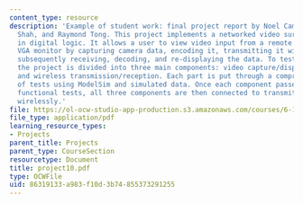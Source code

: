 ```yaml
---
content_type: resource
description: 'Example of student work: final project report by Noel Campbell, Vivek
  Shah, and Raymond Tong. This project implements a networked video surveillance system
  in digital logic. It allows a user to view video input from a remote camera on a
  VGA monitor by capturing camera data, encoding it, transmitting it wirelessly, and
  subsequently receiving, decoding, and re-displaying the data. To test the system,
  the project is divided into three main components: video capture/display, data encoding/decoding,
  and wireless transmission/reception. Each part is put through a comprehensive series
  of tests using ModelSim and simulated data. Once each component passes design and
  functional tests, all three components are then connected to transmit video data
  wirelessly.'
file: https://ol-ocw-studio-app-production.s3.amazonaws.com/courses/6-111-introductory-digital-systems-laboratory-spring-2006/86319133a983f10d3b74855373291255_project10.pdf
file_type: application/pdf
learning_resource_types:
- Projects
parent_title: Projects
parent_type: CourseSection
resourcetype: Document
title: project10.pdf
type: OCWFile
uid: 86319133-a983-f10d-3b74-855373291255
---
```

